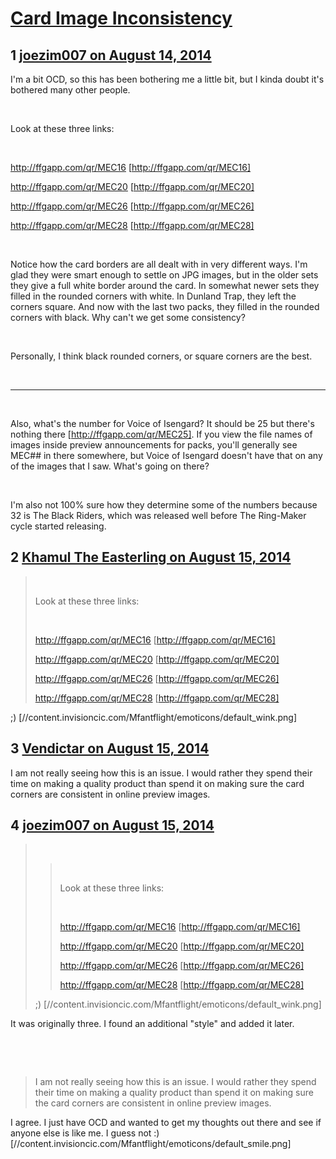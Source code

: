 # [Card Image Inconsistency](https://community.fantasyflightgames.com/topic/113327-card-image-inconsistency/)

## 1 [joezim007 on August 14, 2014](https://community.fantasyflightgames.com/topic/113327-card-image-inconsistency/?do=findComment&comment=1199273)

I'm a bit OCD, so this has been bothering me a little bit, but I kinda doubt it's bothered many other people.

 

Look at these three links:

 

http://ffgapp.com/qr/MEC16 [http://ffgapp.com/qr/MEC16]

http://ffgapp.com/qr/MEC20 [http://ffgapp.com/qr/MEC20]

http://ffgapp.com/qr/MEC26 [http://ffgapp.com/qr/MEC26]

http://ffgapp.com/qr/MEC28 [http://ffgapp.com/qr/MEC28]

 

Notice how the card borders are all dealt with in very different ways. I'm glad they were smart enough to settle on JPG images, but in the older sets they give a full white border around the card. In somewhat newer sets they filled in the rounded corners with white. In Dunland Trap, they left the corners square. And now with the last two packs, they filled in the rounded corners with black. Why can't we get some consistency?

 

Personally, I think black rounded corners, or square corners are the best.

 

-----

 

Also, what's the number for Voice of Isengard? It should be 25 but there's nothing there [http://ffgapp.com/qr/MEC25]. If you view the file names of images inside preview announcements for packs, you'll generally see MEC## in there somewhere, but Voice of Isengard doesn't have that on any of the images that I saw. What's going on there?

 

I'm also not 100% sure how they determine some of the numbers because 32 is The Black Riders, which was released well before The Ring-Maker cycle started releasing.

## 2 [Khamul The Easterling on August 15, 2014](https://community.fantasyflightgames.com/topic/113327-card-image-inconsistency/?do=findComment&comment=1200492)

>  
> 
> Look at these three links:
> 
>  
> 
> http://ffgapp.com/qr/MEC16 [http://ffgapp.com/qr/MEC16]
> 
> http://ffgapp.com/qr/MEC20 [http://ffgapp.com/qr/MEC20]
> 
> http://ffgapp.com/qr/MEC26 [http://ffgapp.com/qr/MEC26]
> 
> http://ffgapp.com/qr/MEC28 [http://ffgapp.com/qr/MEC28]

;) [//content.invisioncic.com/Mfantflight/emoticons/default_wink.png]

## 3 [Vendictar on August 15, 2014](https://community.fantasyflightgames.com/topic/113327-card-image-inconsistency/?do=findComment&comment=1200656)

I am not really seeing how this is an issue. I would rather they spend their time on making a quality product than spend it on making sure the card corners are consistent in online preview images. 

## 4 [joezim007 on August 15, 2014](https://community.fantasyflightgames.com/topic/113327-card-image-inconsistency/?do=findComment&comment=1203633)

>  
> 
> >  
> > 
> > Look at these three links:
> > 
> >  
> > 
> > http://ffgapp.com/qr/MEC16 [http://ffgapp.com/qr/MEC16]
> > 
> > http://ffgapp.com/qr/MEC20 [http://ffgapp.com/qr/MEC20]
> > 
> > http://ffgapp.com/qr/MEC26 [http://ffgapp.com/qr/MEC26]
> > 
> > http://ffgapp.com/qr/MEC28 [http://ffgapp.com/qr/MEC28]
> 
> ;) [//content.invisioncic.com/Mfantflight/emoticons/default_wink.png]

It was originally three. I found an additional "style" and added it later.

 

 

> I am not really seeing how this is an issue. I would rather they spend their time on making a quality product than spend it on making sure the card corners are consistent in online preview images. 

I agree. I just have OCD and wanted to get my thoughts out there and see if anyone else is like me. I guess not :) [//content.invisioncic.com/Mfantflight/emoticons/default_smile.png]

